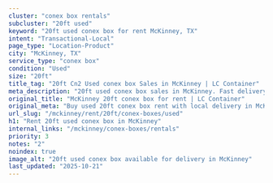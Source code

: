 ```yaml
---
cluster: "conex box rentals"
subcluster: "20ft used"
keyword: "20ft used conex box for rent McKinney, TX"
intent: "Transactional-Local"
page_type: "Location-Product"
city: "McKinney, TX"
service_type: "conex box"
condition: "Used"
size: "20ft"
title_tag: "20ft Cn2 Used conex box Sales in McKinney | LC Container"
meta_description: "20ft used conex box sales in McKinney. Fast delivery, competitive pricing. Serving conex boxes area. Quote ID: 4CO. Call (214) 524-4168 for your free quote today."
original_title: "McKinney 20ft conex box for rent | LC Container"
original_meta: "Buy used 20ft conex box rent with local delivery in McKinney, TX. LC Container — local Since 2003. Request a fast quote today."
url_slug: "/mckinney/rent/20ft/conex-boxes/used"
h1: "Rent 20ft used conex box in McKinney"
internal_links: "/mckinney/conex-boxes/rentals"
priority: 3
notes: "2"
noindex: true
image_alt: "20ft used conex box available for delivery in McKinney"
last_updated: "2025-10-21"
---
```


<!-- TODO: Add unique city/inventory copy, images, and internal links here. -->
